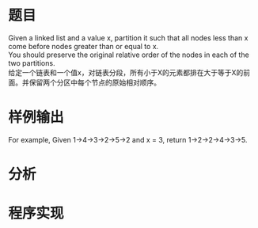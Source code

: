# 题目
Given a linked list and a value x, partition it such that all nodes less than x come before nodes greater than or equal to x.\
You should preserve the original relative order of the nodes in each of the two partitions.\
给定一个链表和一个值x，对链表分段，所有小于X的元素都排在大于等于X的前面。并保留两个分区中每个节点的原始相对顺序。
# 样例输出
For example,
Given 1->4->3->2->5->2 and x = 3,
return 1->2->2->4->3->5.
# 分析
# 程序实现

